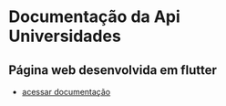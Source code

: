 # Documentação da Api Universidades

## Página web desenvolvida em flutter

- [acessar documentação](https://documentacao-api-universidades.vercel.app/)
